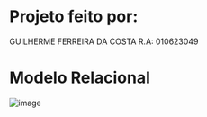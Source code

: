 # Projeto feito por:

GUILHERME FERREIRA DA COSTA 	  R.A: 010623049

# Modelo Relacional
![image](https://github.com/user-attachments/assets/078ca678-2421-4604-b58a-53e06b68d1a6)
